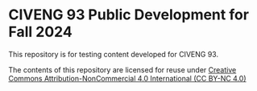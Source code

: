 # CIVENG 93 Public Development for Fall 2024

This repository is for testing content developed for CIVENG 93.

The contents of this repository are licensed for reuse under [Creative Commons Attribution-NonCommercial 4.0 International (CC BY-NC 4.0)](http://creativecommons.org/licenses/by-nc/4.0/)
